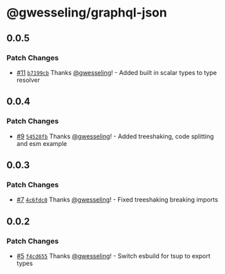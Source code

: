# @gwesseling/graphql-json

## 0.0.5

### Patch Changes

-   [#11](https://github.com/gwesseling/graphql-json/pull/11) [`b7199cb`](https://github.com/gwesseling/graphql-json/commit/b7199cb25963ff2218b5f6e8bc89831772558c92) Thanks [@gwesseling](https://github.com/gwesseling)! - Added built in scalar types to type resolver

## 0.0.4

### Patch Changes

-   [#9](https://github.com/gwesseling/graphql-json/pull/9) [`54528fb`](https://github.com/gwesseling/graphql-json/commit/54528fbd6dafdacfcbe8d79f6a9836bf41d7cfd7) Thanks [@gwesseling](https://github.com/gwesseling)! - Added treeshaking, code splitting and esm example

## 0.0.3

### Patch Changes

-   [#7](https://github.com/gwesseling/graphql-json/pull/7) [`4c6fdc0`](https://github.com/gwesseling/graphql-json/commit/4c6fdc0ebc3f429902d08f5760c876b356e5a265) Thanks [@gwesseling](https://github.com/gwesseling)! - Fixed treeshaking breaking imports

## 0.0.2

### Patch Changes

-   [#5](https://github.com/gwesseling/graphql-json/pull/5) [`f4cd655`](https://github.com/gwesseling/graphql-json/commit/f4cd655aa48da03b840f023f130ef4ae1b5a7f0f) Thanks [@gwesseling](https://github.com/gwesseling)! - Switch esbuild for tsup to export types
